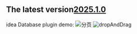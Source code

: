 
## The latest version[2025.1.0](https://plugins.jetbrains.com/plugin/19161-database-tool)
idea Database plugin
demo:
 ![分页](https://user-images.githubusercontent.com/31949635/179384725-3de56feb-0d99-4a9f-a649-14ff9e59f4da.gif)
 ![dropAndDrag](https://user-images.githubusercontent.com/31949635/233034183-83c65d76-9463-4270-902d-e586d13dcc4c.gif)

